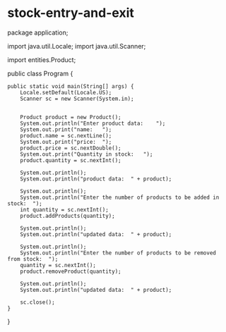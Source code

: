 # stock-entry-and-exit
package application;

import java.util.Locale;
import java.util.Scanner;

import entities.Product;

public class Program {

	public static void main(String[] args) {
		Locale.setDefault(Locale.US);
		Scanner sc = new Scanner(System.in);
		
		
		Product product = new Product();
		System.out.println("Enter product data:    ");
		System.out.print("name:   ");
		product.name = sc.nextLine();
		System.out.print("price:  ");
		product.price = sc.nextDouble();
		System.out.print("Quantity in stock:   ");
		product.quantity = sc.nextInt();
		
		System.out.println();
		System.out.println("product data:  " + product);
		
		System.out.println();
		System.out.println("Enter the number of products to be added in stock:  ");
		int quantity = sc.nextInt();
		product.addProducts(quantity);
		
		System.out.println();
		System.out.println("updated data:  " + product);
		
		System.out.println();
		System.out.println("Enter the number of products to be removed from stock:  ");
		quantity = sc.nextInt();
		product.removeProduct(quantity);
		
		System.out.println();
		System.out.println("updated data:  " + product);
		
		sc.close();
	}

}
